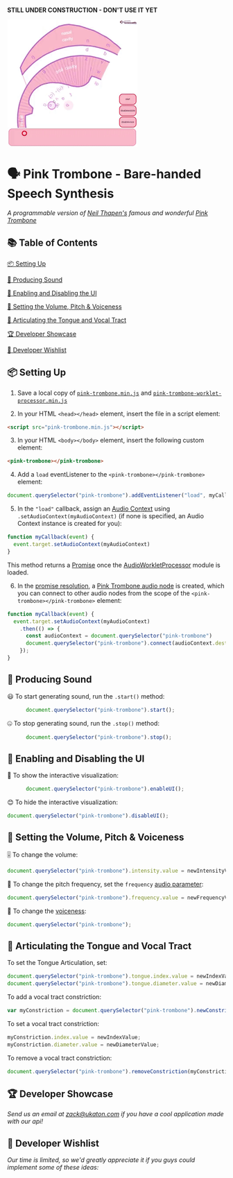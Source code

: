 __STILL UNDER CONSTRUCTION - DON'T USE IT YET__

<a href="https://twitter.com/ConcreteSciFi/status/1138555909133594624" target="_blank">![Fabien](images/pinkTrombone.gif)</a>

# 🗣️ Pink Trombone - Bare-handed Speech Synthesis
_A programmable version of [Neil Thapen's](http://venuspatrol.nfshost.com/) famous and wonderful [Pink Trombone](https://dood.al/pinktrombone/)_

## 📚 Table of Contents
[📦 Setting Up](#-setting-up)

[👄 Producing Sound](#-producing-sound)

[👀 Enabling and Disabling the UI](#-enabling-and-disabling-the-ui)

[🎺 Setting the Volume, Pitch & Voiceness](#-setting-the-volume,-pitch-&-voiceness)

[👅 Articulating the Tongue and Vocal Tract](#-articulating-the-tongue-and-vocal-tract)

[🏆 Developer Showcase](#-developer-showcase)

[🙏 Developer Wishlist](#-developer-wishlist)

## 📦 Setting Up
1. Save a local copy of [`pink-trombone.min.js`](https://raw.githubusercontent.com/zakaton/Pink-Trombone/master/pink-trombone.min.js) and [`pink-trombone-worklet-processor.min.js`](https://raw.githubusercontent.com/zakaton/Pink-Trombone/master/pink-trombone-worklet-processor.min.js)

2. In your HTML `<head></head>` element, insert the file in a script element:
```html
<script src="pink-trombone.min.js"></script>
```

3. In your HTML `<body></body>` element, insert the following custom element:
```html
<pink-trombone></pink-trombone>
```

4. Add a `load` eventListener to the `<pink-trombone></pink-trombone>` element:
```javascript
document.querySelector("pink-trombone").addEventListener("load", myCallback);
```

5. In the `"load"` callback, assign an [Audio Context](https://developer.mozilla.org/en-US/docs/Web/API/AudioContext) using `.setAudioContext(myAudioContext)` (if none is specified, an Audio Context instance is created for you):
```javascript
function myCallback(event) {
  event.target.setAudioContext(myAudioContext)
}
```
This method returns a [Promise](https://developer.mozilla.org/en-US/docs/Web/JavaScript/Reference/Global_Objects/Promise) once the [AudioWorkletProcessor](https://github.com/zakaton/Pink-Trombone/blob/master/script/audio/nodes/pinkTrombone/processors/WorkletProcessor.js) module is loaded.

6. In the [promise resolution](https://developer.mozilla.org/en-US/docs/Web/JavaScript/Reference/Global_Objects/Promise/then), a [Pink Trombone audio node](https://github.com/zakaton/Pink-Trombone/blob/master/script/audio/nodes/pinkTrombone/AudioNode.js) is created, which you can connect to other audio nodes from the scope of the `<pink-trombone></pink-trombone>` element:
```javascript
function myCallback(event) {
  event.target.setAudioContext(myAudioContext)
    .then(() => {
      const audioContext = document.querySelector("pink-trombone")
      document.querySelector("pink-trombone").connect(audioContext.destination);
    });
}
```

## 👄 Producing Sound
😃 To start generating sound, run the `.start()` method:
```javascript
      document.querySelector("pink-trombone").start();
```

🤐 To stop generating sound, run the `.stop()` method:
```javascript
      document.querySelector("pink-trombone").stop();
```

## 👀 Enabling and Disabling the UI
🙂 To show the interactive visualization:
```javascript
      document.querySelector("pink-trombone").enableUI();
```

😊 To hide the interactive visualization:
```javascript
document.querySelector("pink-trombone").disableUI();
```

## 🎺 Setting the Volume, Pitch & Voiceness

🎚️ To change the volume:
```javascript
document.querySelector("pink-trombone").intensity.value = newIntensityValue;
```

🎵 To change the pitch frequency, set the `frequency` [audio parameter](https://developer.mozilla.org/en-US/docs/Web/API/AudioParam):
```javascript
document.querySelector("pink-trombone").frequency.value = newFrequencyValue;
```


👄 To change the [voiceness](https://en.wikipedia.org/wiki/Voice_(phonetics)):
```javascript
document.querySelector("pink-trombone");
```

## 👅 Articulating the Tongue and Vocal Tract
To set the Tongue Articulation, set:
```javascript
document.querySelector("pink-trombone").tongue.index.value = newIndexValue;
document.querySelector("pink-trombone").tongue.diameter.value = newDiameterValue;
```

To add a vocal tract constriction:
```javascript
var myConstriction = document.querySelector("pink-trombone").newConstriction(indexValue, diameterValue);
```

To set a vocal tract constriction:
```javascript
myConstriction.index.value = newIndexValue;
myConstriction.diameter.value = newDiameterValue;
```

To remove a vocal tract constriction:
```javascript
document.querySelector("pink-trombone").removeConstriction(myConstriction);
```

## 🏆 Developer Showcase
*Send us an email at zack@ukaton.com if you have a cool application made with our api!*

## 🙏 Developer Wishlist
_Our time is limited, so we'd greatly appreciate it if you guys could implement some of these ideas:_
